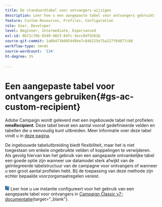 ```yaml
---
title: De standaardtabel voor ontvangers wijzigen
description: Leer hoe u een aangepaste tabel voor ontvangers gebruikt
feature: Custom Resources, Profiles, Configuration
role: User, Developer
level: Beginner, Intermediate, Experienced
exl-id: 0b71c76b-03d9-4023-84fc-3ecc0df9261b
source-git-commit: 1a0b473b005449be7c846225e75a227f6d877c88
workflow-type: tm+mt
source-wordcount: '134'
ht-degree: 3%

---
```


# Een aangepaste tabel voor ontvangers gebruiken{#gs-ac-custom-recipient}

Adobe Campaign wordt geleverd met een ingebouwde tabel met profielen: **nmsRecipient**. Deze tabel bevat een aantal vooraf gedefinieerde velden en tabellen die u eenvoudig kunt uitbreiden. Meer informatie over deze tabel vindt u in [deze pagina](datamodel.md#ootb-profiles).

De ingebouwde tabeluitbreiding biedt flexibiliteit, maar het is niet toegestaan om enkele ongebruikte velden of koppelingen te verwijderen. Als gevolg hiervan kan het gebruik van een aangepaste ontvankelijke tabel een goede optie zijn wanneer uw datamodel sterk afwijkt van de geïntegreerde tabelstructuur van de campagne voor ontvangers of wanneer u een groot aantal profielen hebt.  Bij de toepassing van deze methode zijn echter bepaalde voorzorgsmaatregelen vereist.

![](../assets/do-not-localize/book.png) Leer hoe u uw instantie configureert voor het gebruik van een aangepaste tabel voor ontvangers in [Campaign Classic v7-documentatie](https://experienceleague.adobe.com/docs/campaign-classic/using/configuring-campaign-classic/use-a-custom-recipient-table/about-custom-recipient-table.html){target="_blank"}.